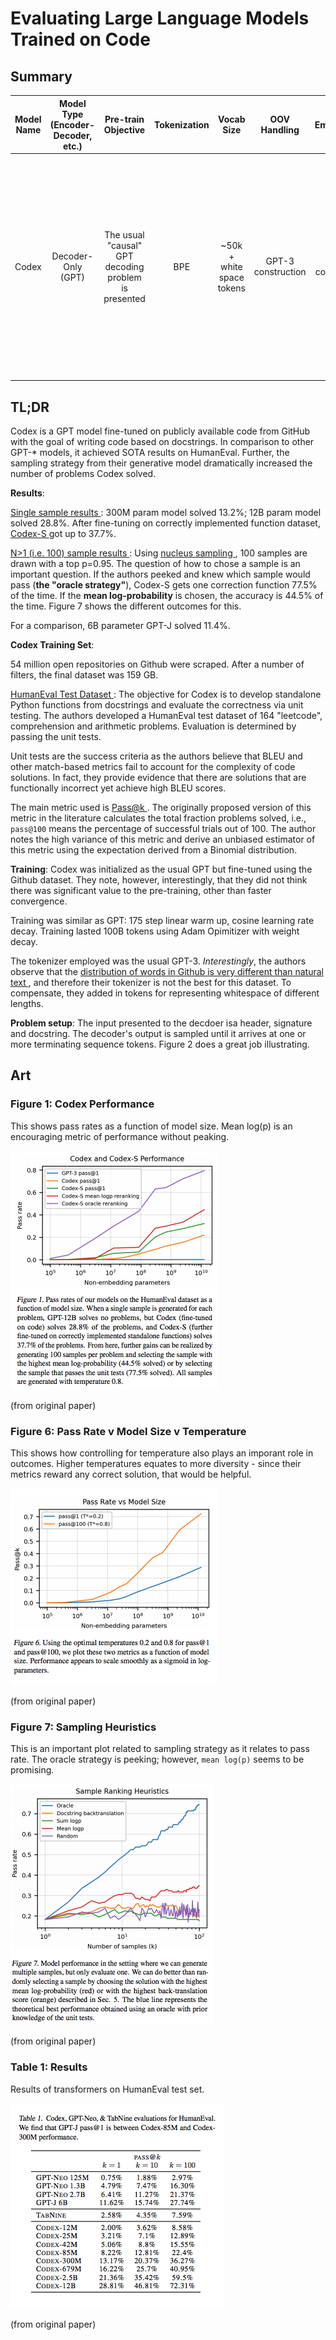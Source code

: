 # Evaluating Large Language Models Trained on Code

## Summary

| Model Name| Model Type (Encoder-Decoder, etc.)   | Pre-train Objective |  Tokenization  | Vocab Size | OOV Handling | Embeddings | Attention | Activations | Parameters | Training| Pre-Train Data | Batch Size |
|   :----: |   :----:   |     :----:   |    :----:   |  :----:   |  :----: |   :----:  |    :----: |    :----:   |    :----:   |:----:   |:----:  |:----:   | 
| Codex | Decoder-Only (GPT) | The usual "causal" GPT decoding problem is presented |  BPE | ~50k + white space tokens | GPT-3 construction | GPT-3 construction| GPT-3 construction | GPT-3 construction | Large model was 12 B parameters| Training was similar as GPT: 175 step linear warm up, cosine learning rate decay. Training lasted 100B tokens using Adam Opimitizer with weight decay. | 54 million open repositories on Github were scraped. After a number of filters, the final dataset was 159 GB.| ?|


## TL;DR

Codex is a GPT model fine-tuned on publicly available code from GitHub with the goal of writing code based on docstrings. In comparison to other GPT-* models, it achieved SOTA results on HumanEval. Further, the sampling strategy from their generative model dramatically increased the number of problems Codex solved. 

**Results**: 

<ins> Single sample results </ins>: 300M param model solved 13.2%; 12B param model solved 28.8%. After fine-tuning on correctly implemented function dataset, <ins> Codex-S </ins> got up to 37.7%.

<ins> N>1 (i.e. 100) sample results </ins>: Using <ins> nucleus sampling </ins>, 100 samples are drawn with a top p=0.95. The question of how to chose a sample is an important question. If the authors peeked and knew which sample would pass (**the "oracle strategy"**), Codex-S gets one correction function 77.5% of the time. If the **mean log-probability** is chosen, the accuracy is 44.5% of the time. Figure 7 shows the different outcomes for this.

For a comparison, 6B parameter GPT-J solved 11.4%.  

**Codex Training Set**: 

54 million open repositories on Github were scraped. After a number of filters, the final dataset was 159 GB.

<ins> HumanEval Test Dataset </ins>: The objective for Codex is to develop standalone Python functions from docstrings and evaluate the correctness via unit testing. The authors developed a HumanEval test dataset of 164 "leetcode", comprehension and arithmetic problems. Evaluation is determined by passing the unit tests. 

Unit tests are the success criteria as the authors believe that BLEU and other match-based metrics fail to account for the complexity of code solutions. In fact, they provide evidence that there are solutions that are functionally incorrect yet achieve high BLEU scores.

The main metric used is <ins> Pass@k </ins>. The originally proposed version of this metric in the literature calculates the total fraction problems solved, i.e., ```pass@100``` means the percentage of successful trials out of 100. The author notes the high variance of this metric and derive an unbiased estimator of this metric using the expectation derived from a Binomial distribution.

**Training**: Codex was initialized as the usual GPT but fine-tuned using the Github dataset. They note, however, interestingly, that they did not think there was significant value to the pre-training, other than faster convergence. 

Training was similar as GPT: 175 step linear warm up, cosine learning rate decay. Training lasted 100B tokens using Adam Opimitizer with weight decay.

The tokenizer employed was the usual GPT-3. *Interestingly*, the authors observe that the <ins> distribution of words in Github is very different than natural text </ins>, and therefore their tokenizer is not the best for this dataset. To compensate, they added in tokens for representing whitespace of different lengths.


**Problem setup**: The input presented to the decdoer isa header, signature and docstring. The decoder's output is sampled until it arrives at one or more terminating sequence tokens. Figure 2 does a great job illustrating.


## Art

### Figure 1: Codex Performance
This shows pass rates as a function of model size. Mean log(p) is an encouraging metric of performance without peaking.

![figure 1](../assets/codex_fig1.png)

(from original paper)


### Figure 6: Pass Rate v Model Size v Temperature
This shows how controlling for temperature also plays an imporant role in outcomes. Higher temperatures equates to more diversity - since their metrics reward any correct solution, that would be helpful.

![figure 6](../assets/codex_fig6.png)

(from original paper)

### Figure 7: Sampling Heuristics
This is an important plot related to sampling strategy as it relates to pass rate. The oracle strategy is peeking; however, ```mean log(p)``` seems to be promising.

![figure 7](../assets/codex_fig7.png)

(from original paper)

### Table 1: Results
Results of transformers on HumanEval test set.

![table 1](../assets/codex_table1.png)

(from original paper)

